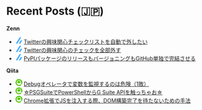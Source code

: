 # Recent Posts (🇯🇵)

<!--[START github.com/ikawaha/feedsnippet]--><!--[2022-02-20T12:51:00Z]-->
**Zenn**
* ![](./icon/zenn.png) [Twitterの興味関心チェックリストを自動で外したい](https://zenn.dev/detsu/scraps/1b6285da72954a)
* ![](./icon/zenn.png) [Twitterの興味関心のチェックを全部外す](https://zenn.dev/detsu/articles/6e7c1ef636d8e2)
* ![](./icon/zenn.png) [PyPIパッケージのリリースもバージョニングもGitHub単独で完結させる](https://zenn.dev/detsu/articles/5d74bf72e96a0f)

**Qiita**
* ![](./icon/qiita.png) [Debugオペレータで変数を監視するのは危険（1敗）](https://qiita.com/detsu/items/91adacfd1cbf1539e053)
* ![](./icon/qiita.png) [☆PSGSuiteでPowerShellからG Suite APIを触っちゃお☆](https://qiita.com/detsu/items/c961885dd48bfd92c886)
* ![](./icon/qiita.png) [Chrome拡張でJSを注入する際、DOM構築完了を待たないための手法](https://qiita.com/detsu/items/e2b5d225d2570454ccad)
<!--[END github.com/ikawaha/feedsnippet]-->

